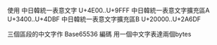 使用 
中日韓統一表意文字 U+4E00..U+9FFF 
中日韓統一表意文字擴充區A U+3400..U+4DBF 
中日韓統一表意文字擴充區B U+20000..U+2A6DF

三個區段的中文字作 Base65536 編碼
用一個中文字表達兩個bytes
